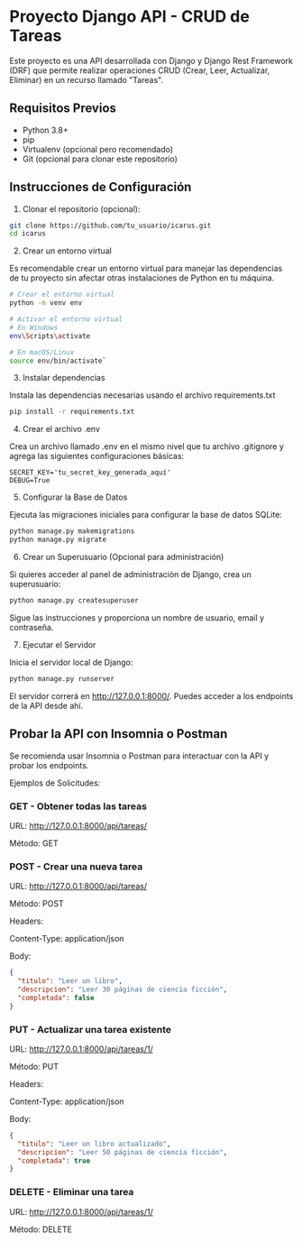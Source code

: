 # Proyecto Django API - CRUD de Tareas
Este proyecto es una API desarrollada con Django y Django Rest Framework (DRF) que permite realizar operaciones CRUD (Crear, Leer, Actualizar, Eliminar) en un recurso llamado "Tareas".

## Requisitos Previos
- Python 3.8+
- pip
- Virtualenv (opcional pero recomendado)
- Git (opcional para clonar este repositorio)

## Instrucciones de Configuración
1. Clonar el repositorio (opcional):
```bash
git clone https://github.com/tu_usuario/icarus.git
cd icarus
```
2. Crear un entorno virtual

Es recomendable crear un entorno virtual para manejar las dependencias de tu proyecto sin afectar otras instalaciones de Python en tu máquina.

 ```bash
# Crear el entorno virtual
python -m venv env

# Activar el entorno virtual
# En Windows
env\Scripts\activate

# En macOS/Linux
source env/bin/activate`
```

3. Instalar dependencias

Instala las dependencias necesarias usando el archivo requirements.txt

```bash
pip install -r requirements.txt
```
4. Crear el archivo .env

Crea un archivo llamado .env en el mismo nivel que tu archivo .gitignore y agrega las siguientes configuraciones básicas:

```plaintext
SECRET_KEY='tu_secret_key_generada_aquí'
DEBUG=True
```
5. Configurar la Base de Datos

Ejecuta las migraciones iniciales para configurar la base de datos SQLite:
```bash
python manage.py makemigrations
python manage.py migrate
```
6. Crear un Superusuario (Opcional para administración)

Si quieres acceder al panel de administración de Django, crea un superusuario:
```bash
python manage.py createsuperuser
```
Sigue las instrucciones y proporciona un nombre de usuario, email y contraseña.

7. Ejecutar el Servidor

Inicia el servidor local de Django:
```bash
python manage.py runserver
```

El servidor correrá en http://127.0.0.1:8000/. Puedes acceder a los endpoints de la API desde ahí.


## Probar la API con Insomnia o Postman
Se recomienda usar Insomnia o Postman para interactuar con la API y probar los endpoints.

Ejemplos de Solicitudes:

### GET - Obtener todas las tareas
URL: http://127.0.0.1:8000/api/tareas/

Método: GET



### POST - Crear una nueva tarea
URL: http://127.0.0.1:8000/api/tareas/

Método: POST

Headers:

Content-Type: application/json

Body:

```json
{
  "titulo": "Leer un libro",
  "descripcion": "Leer 30 páginas de ciencia ficción",
  "completada": false
}
```

### PUT - Actualizar una tarea existente
URL: http://127.0.0.1:8000/api/tareas/1/

Método: PUT

Headers:

Content-Type: application/json

Body:

```json
{
  "titulo": "Leer un libro actualizado",
  "descripcion": "Leer 50 páginas de ciencia ficción",
  "completada": true
}
```

### DELETE - Eliminar una tarea
URL: http://127.0.0.1:8000/api/tareas/1/

Método: DELETE